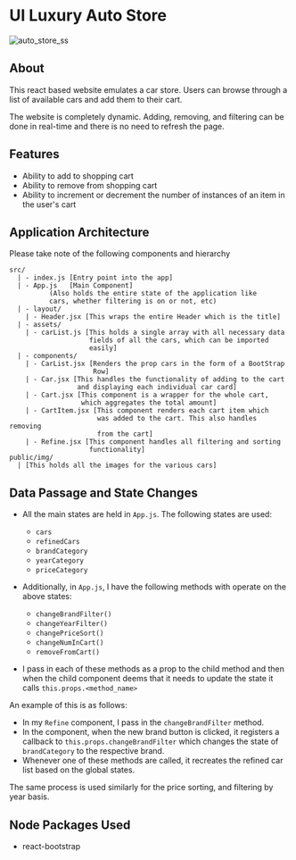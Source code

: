 # UI Luxury Auto Store

![auto_store_ss](https://user-images.githubusercontent.com/20383602/100534292-3616e100-31db-11eb-9a32-796e669a8076.jpg)

## About

This react based website emulates a car store. Users can
browse through a list of available cars and add them to
their cart.

The website is completely dynamic. Adding, removing, and filtering can be done in real-time and there is no need to refresh the page.

## Features

- Ability to add to shopping cart
- Ability to remove from shopping cart
- Ability to increment or decrement the number of instances
  of an item in the user's cart

## Application Architecture

Please take note of the following components and hierarchy

```
src/
  | - index.js [Entry point into the app]
  | - App.js   [Main Component]
          (Also holds the entire state of the application like
          cars, whether filtering is on or not, etc)
  | - layout/
    | - Header.jsx [This wraps the entire Header which is the title]
  | - assets/
    | - carList.js [This holds a single array with all necessary data
                    fields of all the cars, which can be imported
                    easily]
  | - components/
    | - CarList.jsx [Renders the prop cars in the form of a BootStrap
                     Row]
    | - Car.jsx [This handles the functionality of adding to the cart
                 and displaying each individual car card]
    | - Cart.jsx [This component is a wrapper for the whole cart,
                  which aggregates the total amount]
    | - CartItem.jsx [This component renders each cart item which
                      was added to the cart. This also handles removing
                      from the cart]
    | - Refine.jsx [This component handles all filtering and sorting
                    functionality]
public/img/
  | [This holds all the images for the various cars]
```

## Data Passage and State Changes

- All the main states are held in `App.js`. The following states are used:
  - `cars`
  - `refinedCars`
  - `brandCategory`
  - `yearCategory`
  - `priceCategory`
- Additionally, in `App.js`, I have the following methods with operate on the above states:

  - `changeBrandFilter()`
  - `changeYearFilter()`
  - `changePriceSort()`
  - `changeNumInCart()`
  - `removeFromCart()`

- I pass in each of these methods as a prop to the child method and then when the child component deems that it needs to update the state it calls `this.props.<method_name>`

An example of this is as follows:

- In my `Refine` component, I pass in the `changeBrandFilter` method.
- In the component, when the new brand button is clicked, it registers a callback to `this.props.changeBrandFilter` which changes the state of `brandCategory` to the respective brand.
- Whenever one of these methods are called, it recreates the refined car list based on the global states.

The same process is used similarly for the price sorting, and filtering by year basis.

## Node Packages Used

- react-bootstrap
